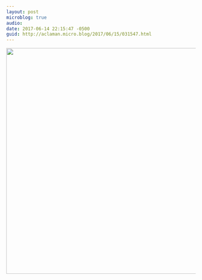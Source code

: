 ```yaml
---
layout: post
microblog: true
audio: 
date: 2017-06-14 22:15:47 -0500
guid: http://aclaman.micro.blog/2017/06/15/031547.html
---
```



<img src="http://micro.alexclaman.com/uploads/2018/9a071a79d5.jpg" width="600" height="600" />
